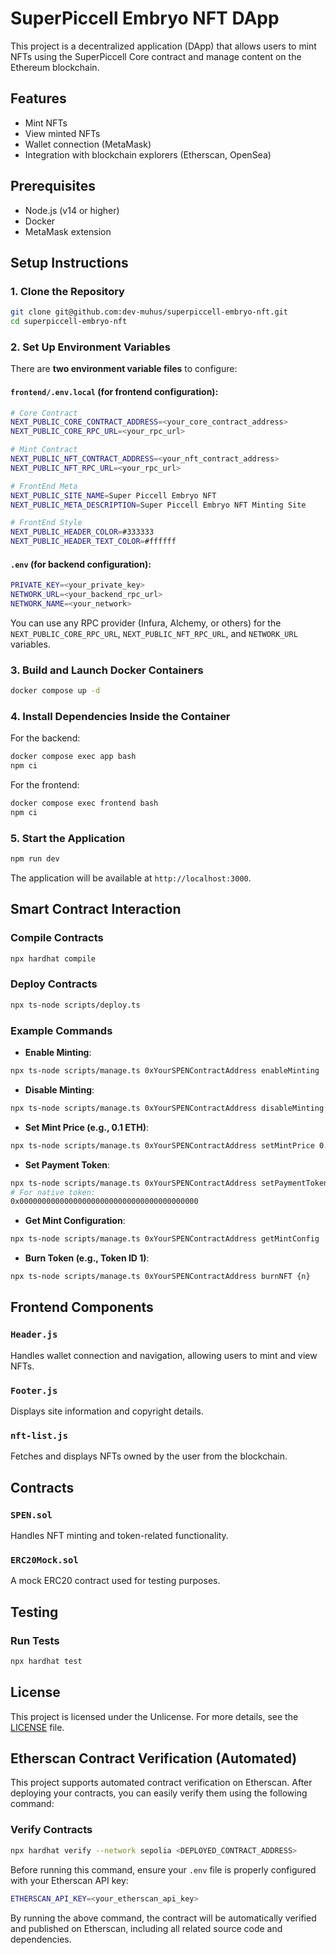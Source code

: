 # SuperPiccell Embryo NFT DApp

This project is a decentralized application (DApp) that allows users to mint NFTs using the SuperPiccell Core contract and manage content on the Ethereum blockchain.

## Features
- Mint NFTs
- View minted NFTs
- Wallet connection (MetaMask)
- Integration with blockchain explorers (Etherscan, OpenSea)

## Prerequisites
- Node.js (v14 or higher)
- Docker
- MetaMask extension

## Setup Instructions

### 1. Clone the Repository
```bash
git clone git@github.com:dev-muhus/superpiccell-embryo-nft.git
cd superpiccell-embryo-nft
```

### 2. Set Up Environment Variables

There are **two environment variable files** to configure:

#### `frontend/.env.local` (for frontend configuration):
```bash
# Core Contract
NEXT_PUBLIC_CORE_CONTRACT_ADDRESS=<your_core_contract_address>
NEXT_PUBLIC_CORE_RPC_URL=<your_rpc_url>

# Mint Contract
NEXT_PUBLIC_NFT_CONTRACT_ADDRESS=<your_nft_contract_address>
NEXT_PUBLIC_NFT_RPC_URL=<your_rpc_url>

# FrontEnd Meta
NEXT_PUBLIC_SITE_NAME=Super Piccell Embryo NFT
NEXT_PUBLIC_META_DESCRIPTION=Super Piccell Embryo NFT Minting Site

# FrontEnd Style
NEXT_PUBLIC_HEADER_COLOR=#333333
NEXT_PUBLIC_HEADER_TEXT_COLOR=#ffffff
```

#### `.env` (for backend configuration):
```bash
PRIVATE_KEY=<your_private_key>
NETWORK_URL=<your_backend_rpc_url>
NETWORK_NAME=<your_network>
```

You can use any RPC provider (Infura, Alchemy, or others) for the `NEXT_PUBLIC_CORE_RPC_URL`, `NEXT_PUBLIC_NFT_RPC_URL`, and `NETWORK_URL` variables.

### 3. Build and Launch Docker Containers
```bash
docker compose up -d
```


### 4. Install Dependencies Inside the Container

For the backend:

```bash
docker compose exec app bash
npm ci
```

For the frontend:

```bash
docker compose exec frontend bash
npm ci
```


### 5. Start the Application
```bash
npm run dev
```

The application will be available at `http://localhost:3000`.

## Smart Contract Interaction

### Compile Contracts
```bash
npx hardhat compile
```

### Deploy Contracts
```bash
npx ts-node scripts/deploy.ts
```

### Example Commands

- **Enable Minting**:
```sh
npx ts-node scripts/manage.ts 0xYourSPENContractAddress enableMinting
```

- **Disable Minting**:
```sh
npx ts-node scripts/manage.ts 0xYourSPENContractAddress disableMinting
```

- **Set Mint Price (e.g., 0.1 ETH)**:
```sh
npx ts-node scripts/manage.ts 0xYourSPENContractAddress setMintPrice 0.01
```

- **Set Payment Token**:
```sh
npx ts-node scripts/manage.ts 0xYourSPENContractAddress setPaymentToken 0xYourERC20TokenAddress
# For native token:
0x0000000000000000000000000000000000000000
```

- **Get Mint Configuration**:
```sh
npx ts-node scripts/manage.ts 0xYourSPENContractAddress getMintConfig
```

- **Burn Token (e.g., Token ID 1)**:
```sh
npx ts-node scripts/manage.ts 0xYourSPENContractAddress burnNFT {n}
```

## Frontend Components

### `Header.js`
Handles wallet connection and navigation, allowing users to mint and view NFTs.

### `Footer.js`
Displays site information and copyright details.

### `nft-list.js`
Fetches and displays NFTs owned by the user from the blockchain.

## Contracts

### `SPEN.sol`
Handles NFT minting and token-related functionality.

### `ERC20Mock.sol`
A mock ERC20 contract used for testing purposes.

## Testing

### Run Tests
```bash
npx hardhat test
```

## License

This project is licensed under the Unlicense. For more details, see the [LICENSE](LICENSE) file.

## Etherscan Contract Verification (Automated)

This project supports automated contract verification on Etherscan. After deploying your contracts, you can easily verify them using the following command:

### Verify Contracts
```bash
npx hardhat verify --network sepolia <DEPLOYED_CONTRACT_ADDRESS>
```

Before running this command, ensure your `.env` file is properly configured with your Etherscan API key:

```bash
ETHERSCAN_API_KEY=<your_etherscan_api_key>
```

By running the above command, the contract will be automatically verified and published on Etherscan, including all related source code and dependencies.
